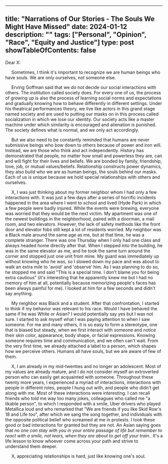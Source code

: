 

---
title: "Narrations of Our Stories - The Souls We Might Have Missed"
date: 2024-01-12
description: ""
tags: ["Personal", "Opinion", "Race", "Equity and Justice"]
type: post
showTableOfContents: false
---

Dear X:


&nbsp;&nbsp;&nbsp;&nbsp; Sometimes, I think it's important to recognize we are human beings who have souls. We are only ourselves, not someone else.

&nbsp;&nbsp;&nbsp;&nbsp; Erving Goffman said that we do not decide our social interactions with others. The institution called society does. For every one of us, the process of growing up is also the process of learning social norms and expectations and gradually knowing how to behave differently in different settings. Under his theatrical performances theory, we live like actors in this grand stage named society and are used to putting our masks on in this process called socialization in which we lose our identity. Our society acts like a master machine under which similarity is encouraged and alienation is punished. The society defines what is normal, and we only act accordingly.   

&nbsp;&nbsp;&nbsp;&nbsp; But we also need to be constantly reminded that humans are never submissive beings who bow down to others because of power and iron will. Instead, we are those who think and act independently. History has demonstrated that people, no matter how small and powerless they are, can and will fight for their lives and beliefs. We are bonded by family, friendship, love, job, or mutual values/beliefs. Relationship constructs power dynamics, they also build who we are as human beings, the souls behind our masks. Each of us is unique because we hold special relationships with others and ourselves.

&nbsp;&nbsp;&nbsp;&nbsp; X, I was just thinking about my former neighbor whom I had only a few interactions with. It was just a few days after a series of horrific incidents happened in the area where I went to school and lived (Hyde Park) in which a few people were badly injured. While the events were brewing, everyone was worried that they would be the next victim. My apartment was one of the newest buildings in the neighborhood, paired with a doorman, a mail room, and two elevators. However, the lack of safety methods like the front door and elevator fobs still kept a lot of residents worried. My neighbor was a Black male around the same age as me, but at that time, he was a complete stranger. There was one Thursday when I only had one class and always headed home directly after that. When I stepped into the building, he was in the same elevator as me, and he took the same turn around the corner and stopped just one unit from mine. My guard was immediately up without knowing who he was, so I slowed down my pace and was about to walk an extra mile to 'avoid' and 'observe' him. As I was planning to do so, he stopped me and said "This is a special time. I don't blame you for being extra cautious" (it's interesting that he apparently knew me but I had no memory of him at all, potentially because memorizing people's faces has been always painful for me). I looked at him for a few seconds and didn't say anything.

&nbsp;&nbsp;&nbsp;&nbsp; My neighbor was Black and a student. After that confrontation, I started to think if my behavior was relevant to his race. Would I have behaved the same if he was White or Asian? I would potentially say yes but I was not sure. I started to ask myself what I was paying attention to when I saw someone. For me and many others, it is so easy to form a stereotype, one that is biased but steady, when we first interact with someone and notice their skin color, appearance, body shape, or facial expressions. Knowing someone requires time and communication, and we often can't wait. From the very first time, we already attached a label to a person, which shapes how we perceive others. Humans all have souls, but we are aware of few of them.  

&nbsp;&nbsp;&nbsp;&nbsp; X, I am already in my mid-twenties and no longer an adolescent. Most of my values are already mature, and I do not consider myself an extroverted person who can easily get acquainted with someone. Throughout these twenty more years, I experienced a myriad of interactions, interactions with people in different roles, people I hung out with, and people who didn't get along with me. Most of these interactions were interesting. I can recall friends who told me way too many jokes, colleagues who called me "a likable person", to which I responded with a smile, Uber drivers who played Metallica loud and who remarked that "We are friends if you like Skid Row's 18 and Life too", after which we sang the song together, and individuals with the opposite political belief who screamed at me in protests. I took these good or bad interactions for granted but they are not. An Asian saying goes that *no one can stay with you in your entire passage of life but remember to react with a smile, not tears, when they are about to get off your train.*. It's a life lesson to know whoever come across your path and strive to understand them deeper. 

&nbsp;&nbsp;&nbsp;&nbsp; X, appreciating relationships is hard, just like knowing one's soul. 
